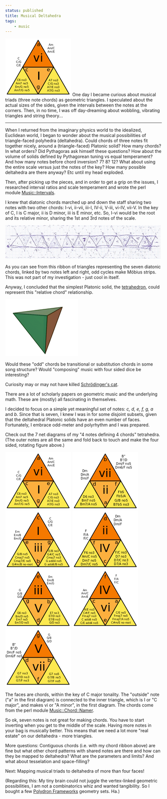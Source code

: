 ```yaml
---
status: published
title: Musical Deltahedra
tags:
    - music
---
```


![](1-6.png)
One day I became curious about musical triads (three note chords) as geometric triangles. I speculated about the actual sizes of the sides, given the intervals between the notes at the corners. Then, in no time, I was off day-dreaming about wobbling, vibrating triangles and string theory...

---

When I returned from the imaginary physics world to the idealized, Euclidean world, I began to wonder about the musical possibilities of triangle-faced polyhedra (deltahedra). Could chords of three notes fit together nicely, around a (triangle-faced) Platonic solid? How many chords? In what orders? Did Pythagoras ask himself these questions? How about the volume of solids defined by Pythagorean tuning vs equal temperament? And how many notes before chord inversion? 7? 8? 12? What about using the entire scale versus just the notes of the key? How many possible deltahedra are there anyway? Etc until my head exploded.

Then, after picking up the pieces, and in order to get a grip on the issues, I researched interval ratios and scale temperament and wrote the perl module [Music::Intervals](https://metacpan.org/pod/Music::Intervals).

I knew that diatonic chords marched up and down the staff sharing two notes with two other chords: I-vi, ii-vii, iii-I, IV-ii, V-iii, vi-IV, vii-V. In the key of C, I is C major, ii is D minor, iii is E minor, etc. So, I-vi would be the root and its relative minor, sharing the 1st and 3rd notes of the scale.

![](chord-strip.jpg)

As you can see from this ribbon of triangles representing the seven diatonic chords, linked by two notes left and right, odd cycles make Möbius strips. This was not part of my investigation - just cool in itself.

Anyway, I concluded that the simplest Platonic solid, the [tetrahedron](http://en.wikipedia.org/wiki/Tetrahedron), could represent this "relative chord" relationship.

![](Rotating-Tetrahedron.gif)

Would these "odd" chords be transitional or substitution chords in some song structure? Would "composing" music with four sided dice be interesting?

Curiosity may or may not have killed [Schrödinger's cat](http://en.wikipedia.org/wiki/Schr%C3%B6dinger%27s_cat).

There are a lot of scholarly papers on geometric music and the underlying math. These are (mostly) all fascinating in themselves.

I decided to focus on a simple yet meaningful set of notes: *c, d, e, f, g, a* and *b*. Since that is seven, I knew I was in for some disjoint subsets, given that the deltahedral Platonic solids have an even number of faces. Fortunately, I embrace odd-meter and polyrhythm and I was prepared.

Check out the 7 net diagrams of my "4 notes defining 4 chords" tetrahedra. (The outer notes are all the same and fold back to touch and make the four sided, rotating figure above.)

![](1-6.png)
![](2-7.png)
![](3-1.png)
![](4-2.png)
![](5-3.png)
![](6-4.png)
![](7-5.png)

The faces are chords, within the key of C major tonality. The "outside" note ("a" in the first diagram) is connected to the inner triangle, which is I or "C major", and makes vi or "A minor", in the first diagram. The chords come from the perl module [Music::Chord::Namer](https://metacpan.org/pod/Music::Chord::Namer).

So ok, seven notes is not great for making chords. You have to start inverting when you get to the middle of the scale. Having more notes in your bag is musically better. This means that we need a lot more "real estate" on our deltahedra - more triangles.

More questions: Contiguous chords (i.e. with my chord ribbon above) are fine but what other chord patterns with shared notes are there and how can they be mapped to deltahedra? What are the parameters and limits? And what about tesselation and space-filling?

Next: Mapping musical triads to deltahedra of more than four faces!

(Regarding this: My tiny brain could not juggle the vertex-linked geometric possibilities, I am not a combinatorics whiz and wanted tangibility. So I bought a few [Polydron Frameworks](http://www.polydron.co.uk/polydron-frameworks.html) geometry sets. Ha.)
 
